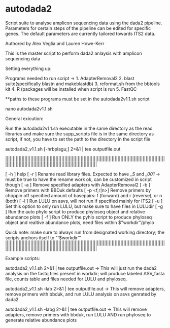 # autodada2
Script suite to analyse amplicon sequencing data using the dada2 pipeline. Parameters for certain steps of the pipeline can be edited for specific genes. The default parameters are currently tailored towards ITS2 data.

Authored by Alex Veglia and Lauren Howe-Kerr

This is the master script to perform dada2 anlaysis with amplicon sequencing data

Setting everything up:

Programs needed to run script ->
	1. AdapterRemoval2
	2. blast suite(specifically blastn and makeblastdb)
	3. reformat.sh from the bbtools kit
	4. R (packages will be installed when script is run
	5. FastQC

**paths to these programs must be set in the autodada2v1.1.sh script 

nano autodada2v1.1.sh 

General exicution:

Run the autodada2v1.1.sh executable in the same directory as the read libraries and make sure the supp_scripts file is in the same directory as script, if not, you have to set the path to the directory in the script file 

autodada2_v1.1.sh [-hrbplagu;] 2>&1 | tee outputfile.out

||||||||||||||||||||||||||||||||||||||||||||||||||||||||||||||||||||||||||||||||||||||||||||||||||||||||||||||||||||||||||||||||||||||||||||||||||||||||||||||||||||||||||

   [ -h ]           		help
   [ -r ]           		Rename read library files. Expected to have *_S* and *_001* -> must be true to have the rename work ok, can be    customized in script though
   [ -a ]                       Remove specified adapters with AdapterRemoval2
   [ -b ]           		Remove primers with BBDuk defaults
   [ -p <f,r|n>]    		Remove primers by choppin off specified amount of basepairs: f (forward) and r (reverse), or n (both)
   [ -l ]			          Run LULU on asvs, will not run if specified mainly for ITS2
   [ -u ]               Set this option to only run LULU, but make sure to have files in LULUdir
   [ -g ]			          Run the auto phylo script to produce phyloseq object and relative abundance plots
   [ -f ]			          Run ONLY the pyhlo script to produce phyloseq object and realtive abundance plots, need files within $"workdir"/phylo

Quick note: make sure to always run from designated working directory; the scripts anchors itself to "'$workdir'"
||||||||||||||||||||||||||||||||||||||||||||||||||||||||||||||||||||||||||||||||||||||||||||||||||||||||||||||||||||||||||||||||||||||||||||||||||||||||||||||||||||||||||  
  
Example scripts:

autodada2_v1.1.sh 2>&1 | tee outputfile.out   -> This will just run the dada2 analysis on the fastq files present in workdir; will produce labeled ASV_fasta file, counts table and files needed for LULU and phyloseq.

autodada2_v1.1.sh -lab 2>&1 | tee outputfile.out  -> This will remove adapters, remove primers with bbduk, and run LULU analysis on asvs genrated by dada2

autodada2_v1.1.sh -labg 2>&1 | tee outputfile.out  -> This will remove adapters, remove primers with bbduk, run LULU AND run phyloseq to generate relative abundance plots

